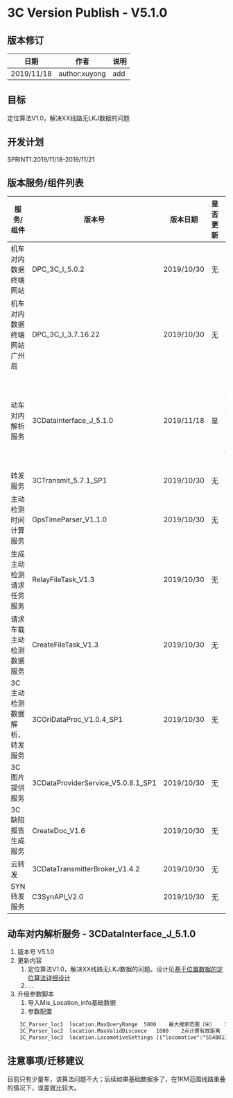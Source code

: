3C Version Publish - V5.1.0
=================
  
版本修订
-----------------------------------

日期 | 作者 |  说明
-|-|-
2019/11/18| author:xuyong| add

目标
-----------------------------------

定位算法V1.0，解决XX线路无LKJ数据的问题

开发计划
-----------------------------------

SPRINT1:2019/11/18-2019/11/21

版本服务/组件列表
-----------------------------------

服务/组件 | 版本号 | 版本日期 | 是否更新 |升级内容
-|-|-|-|-
 机车对内数据终端网站| DPC_3C_I_5.0.2 |2019/10/30| 无 |-
 机车对内数据终端网站广州局| DPC_3C_I_3.7.16.22 |2019/10/30| 无 |-
 动车对内解析服务| 3CDataInterface_J_5.1.0 |2019/11/18 | 是 |定位算法V1.0，解决XX线路无LKJ数据的问题
 转发服务| 3CTransmit_5.7.1_SP1 |2019/10/30| 无 |-
 主动检测时间计算服务| GpsTimeParser_V1.1.0 |2019/10/30| 无 |-
 生成主动检测请求任务服务| RelayFileTask_V1.3 |2019/10/30| 无 |-
 请求车载主动检测数据服务| CreateFileTask_V1.3|2019/10/30| 无 |-
 3C主动检测数据解析、转发服务| 3COriDataProc_V1.0.4_SP1|2019/10/30| 无 |-
 3C图片提供服务| 3CDataProviderService_V5.0.8.1_SP1|2019/10/30| 无 |-
 3C缺陷报告生成服务| CreateDoc_V1.6|2019/10/30| 无 |-
 云转发|3CDataTransmitterBroker_V1.4.2|2019/10/30| 无 |-
 SYN转发服务|C3SynAPI_V2.0|2019/10/30| 无 |-

动车对内解析服务 - 3CDataInterface_J_5.1.0
-----------------------------------

1. 版本号
V5.1.0
2. 更新内容
    1. 定位算法V1.0，解决XX线路无LKJ数据的问题。设计见[基于位置数据的定位算法详细设计](../解析服务/01设计/基于位置数据的定位算法详细设计.md)  
    2. ...
3. 升级参数脚本
    1. 导入Mis_Location_info基础数据
    2. 参数配置

```xml
    3C_Parser_loc1	location.MaxQueryRange	5000	最大搜索范围（米）	3C_Parser
    3C_Parser_loc2	location.MaxValidDiscance	1000	2点计算有效距离	3C_Parser
    3C_Parser_loc3	location.LocomotiveSettings	[{"locomotive":"SS4B0135","lines":["SHX$00200"]},{"locomotive":"SS4B0136"}]	车辆线路配置，如果不清楚线路配置则是全量扫描，配置了线路采用精准查询匹配	3C_Parser
```

注意事项/迁移建议
-----------------------------------

目前只有少量车，该算法问题不大；后续如果基础数据多了，在1KM范围线路重叠的情况下，误差就比较大。